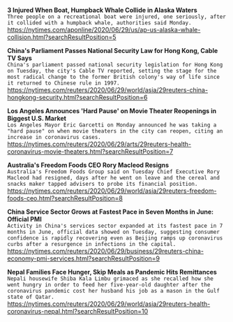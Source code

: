 **3 Injured When Boat, Humpback Whale Collide in Alaska Waters**\
`Three people on a recreational boat were injured, one seriously, after it collided with a humpback whale, authorities said Monday.`\
https://nytimes.com/aponline/2020/06/29/us/ap-us-alaska-whale-collision.html?searchResultPosition=5

**China's Parliament Passes National Security Law for Hong Kong, Cable TV Says**\
`China's parliament passed national security legislation for Hong Kong on Tuesday, the city's Cable TV reported, setting the stage for the most radical change to the former British colony's way of life since it returned to Chinese rule in 1997. `\
https://nytimes.com/reuters/2020/06/29/world/asia/29reuters-china-hongkong-security.html?searchResultPosition=6

**Los Angeles Announces 'Hard Pause' on Movie Theater Reopenings in Biggest U.S. Market**\
`Los Angeles Mayor Eric Garcetti on Monday announced he was taking a "hard pause" on when movie theaters in the city can reopen, citing an increase in coronavirus cases.`\
https://nytimes.com/reuters/2020/06/29/arts/29reuters-health-coronavirus-movie-theaters.html?searchResultPosition=7

**Australia's Freedom Foods CEO Rory Macleod Resigns**\
`Australia's Freedom Foods Group said on Tuesday Chief Executive Rory Macleod had resigned, days after he went on leave and the cereal and snacks maker tapped advisers to probe its financial position.`\
https://nytimes.com/reuters/2020/06/29/world/asia/29reuters-freedom-foods-ceo.html?searchResultPosition=8

**China Service Sector Grows at Fastest Pace in Seven Months in June: Official PMI**\
`Activity in China's services sector expanded at its fastest pace in 7 months in June, official data showed on Tuesday, suggesting consumer confidence is rapidly recovering even as Beijing ramps up coronavirus curbs after a resurgence in infections in the capital.`\
https://nytimes.com/reuters/2020/06/29/business/29reuters-china-economy-pmi-services.html?searchResultPosition=9

**Nepal Families Face Hunger, Skip Meals as Pandemic Hits Remittances**\
`Nepali housewife Shiba Kala Limbu grimaced as she recalled how she went hungry in order to feed her five-year-old daughter after the coronavirus pandemic cost her husband his job as a mason in the Gulf state of Qatar. `\
https://nytimes.com/reuters/2020/06/29/world/asia/29reuters-health-coronavirus-nepal.html?searchResultPosition=10


